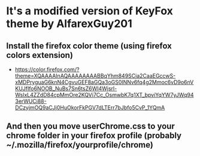# It's a modified version of KeyFox theme by AlfarexGuy201

## Install the firefox color theme (using firefox colors extension)

* https://color.firefox.com/?theme=XQAAAAInAQAAAAAAAABBqYhm849SCia2CaaEGccwS-xMDPryguaG6knN4CgvuGEF8aGQa3oGS0INNv6fq4g2Mmoc6vD9o6nVKUJfIfo6NOOB_NuBs7Sn6tsZ6WI4Wjsrl-WslxL4ZZdD84cpMmOre2KQVi7Cc_OsmwbK7q1XT_bpviYqYW7yJWq943erWUCi88-DCzyjmOQ9aCJj0HuOkorFkPGV7dLTErr7bJbfo5CvP_1YQmA


## And then you move userChrome.css to your chrome folder in your firefox profile (probably ~/.mozilla/firefox/yourprofile/chrome)

